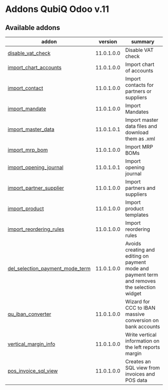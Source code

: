 Addons QubiQ Odoo v.11
=============================

[//]: # (addons)

Available addons
----------------
addon | version | summary
--- | --- | ---
[disable_vat_check](disable_vat_check/) | 11.0.1.0.0 | Disable VAT check
[import_chart_accounts](import_chart_accounts/) | 11.0.1.0.0 | Import chart of accounts
[import_contact](import_contact/) | 11.0.1.0.0 | Import contacts for partners or suppliers
[import_mandate](import_mandate/) | 11.0.1.0.0 | Import Mandates
[import_master_data](import_master_data/) | 11.0.1.0.1 | Import master data files and download them as .xml
[import_mrp_bom](import_mrp_bom/) | 11.0.1.0.0 | Import MRP BOMs
[import_opening_journal](import_opening_journal/) | 11.0.1.0.1 | Import opening journal
[import_partner_supplier](import_partner_supplier/) | 11.0.1.0.0 | Import partners and suppliers
[import_product](import_product/) | 11.0.1.0.0 | Import product templates
[import_reordering_rules](import_reordering_rules/) | 11.0.1.0.0 | Import reordering rules
[del_selection_payment_mode_term](del_selection_payment_mode_term/) | 11.0.1.0.0 | Avoids creating and editing on payment mode and payment term and removes the selection widget
[qu_iban_converter](qu_iban_converter/) | 11.0.1.0.0 | Wizard for CCC to IBAN massive conversion on bank accounts
[vertical_margin_info](vertical_margin_info/) | 11.0.1.0.0 | Write vertical information on the left reports margin
[pos_invoice_sql_view](pos_invoice_sql_view/) | 11.0.1.0.0 | Creates an SQL view from invoices and POS data

[//]: # (end addons)
